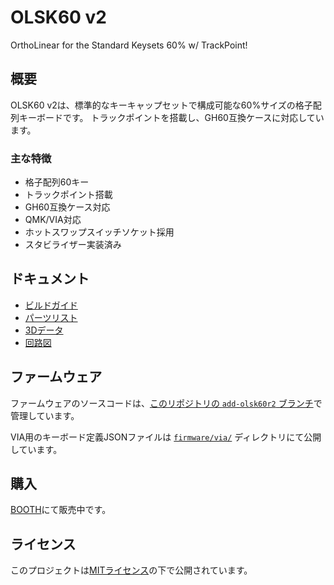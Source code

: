 # OLSK60 v2
OrthoLinear for the Standard Keysets 60% w/ TrackPoint!

## 概要
OLSK60 v2は、標準的なキーキャップセットで構成可能な60%サイズの格子配列キーボードです。
トラックポイントを搭載し、GH60互換ケースに対応しています。

### 主な特徴
- 格子配列60キー
- トラックポイント搭載
- GH60互換ケース対応
- QMK/VIA対応
- ホットスワップスイッチソケット採用
- スタビライザー実装済み

## ドキュメント
- [ビルドガイド](docs/buildguide.md)
- [パーツリスト](docs/partslist.md)
- [3Dデータ](cad/)
- [回路図](pcb/)

## ファームウェア
ファームウェアのソースコードは、[このリポジトリの `add-olsk60r2` ブランチ](https://github.com/techmech-keeb/qmk_firmware/tree/add-olsk60r2/keyboards/techmechkeys/olsk60)で管理しています。

VIA用のキーボード定義JSONファイルは [`firmware/via/`](firmware/via/) ディレクトリにて公開しています。

## 購入
[BOOTH](https://techmech.booth.pm/items/5896343)にて販売中です。

## ライセンス
このプロジェクトは[MITライセンス](LICENSE)の下で公開されています。


